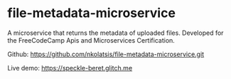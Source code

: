 # file-metadata-microservice

A microservice that returns the metadata of uploaded files. Developed for the FreeCodeCamp Apis and Microservices Certification.

Github: https://github.com/nkolatsis/file-metadata-microservice.git

Live demo: https://speckle-beret.glitch.me